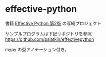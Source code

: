 # effective-python
書籍 [Effective Python 第2版](https://www.oreilly.co.jp/books/9784873119175/) の写経プロジェクト

サンプルプログラムは下記リポジトリを参照
https://github.com/bslatkin/effectivepython

mypy の型アノテーション付き。
